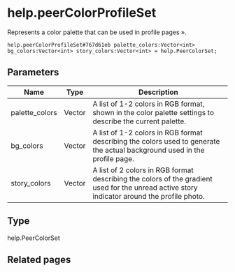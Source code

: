 # help.peerColorProfileSet
Represents a color palette that can be used in profile pages ».

```
help.peerColorProfileSet#767d61eb palette_colors:Vector<int> bg_colors:Vector<int> story_colors:Vector<int> = help.PeerColorSet;
```

## Parameters
| Name | Type | Description |
| ---- | :----: | ----------- |
| palette_colors | Vector<int> | A list of 1-2 colors in RGB format, shown in the color palette settings to describe the current palette. |
| bg_colors | Vector<int> | A list of 1-2 colors in RGB format describing the colors used to generate the actual background used in the profile page. |
| story_colors | Vector<int> | A list of 2 colors in RGB format describing the colors of the gradient used for the unread active story indicator around the profile photo. |


## Type
help.PeerColorSet

## Related pages
